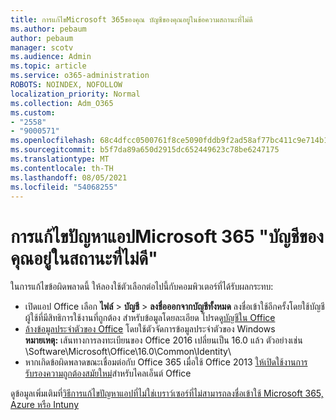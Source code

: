 ```yaml
---
title: การแก้ไขMicrosoft 365ของคุณ บัญชีของคุณอยู่ในข้อความสถานะที่ไม่ดี
ms.author: pebaum
author: pebaum
manager: scotv
ms.audience: Admin
ms.topic: article
ms.service: o365-administration
ROBOTS: NOINDEX, NOFOLLOW
localization_priority: Normal
ms.collection: Adm_O365
ms.custom:
- "2558"
- "9000571"
ms.openlocfilehash: 68c4dfcc0500761f8ce5090fddb9f2ad58af77bc411c9e714b14c383fef177de
ms.sourcegitcommit: b5f7da89a650d2915dc652449623c78be6247175
ms.translationtype: MT
ms.contentlocale: th-TH
ms.lasthandoff: 08/05/2021
ms.locfileid: "54068255"
---
```

# <a name="fixing-the-microsoft-365-apps-your-account-is-in-a-bad-state-error"></a>การแก้ไขปัญหาแอปMicrosoft 365 "บัญชีของคุณอยู่ในสถานะที่ไม่ดี"

ในการแก้ไขข้อผิดพลาดนี้ ให้ลองใช้ตัวเลือกต่อไปนี้กับคอมพิวเตอร์ที่ได้รับผลกระทบ:

- เปิดแอป Office เลือก **ไฟล์** > **บัญชี** > **ลงชื่อออกจากบัญชีทั้งหมด** ลงชื่อเข้าใช้อีกครั้งโดยใช้บัญชีผู้ใช้ที่มีสิทธิการใช้งานที่ถูกต้อง สำหรับข้อมูลโดยละเอียด โปรดดู[บัญชีใน Office](https://support.office.com/article/accounts-in-office-628ea040-f265-49de-b986-be09c3ebf8a9)
- [ล้างข้อมูลประจำตัวของ Office](https://docs.microsoft.com/office/troubleshoot/error-messages/another-account-already-signed-in#step-3-clear-cached-credentials-on-the-computer) โดยใช้ตัวจัดการข้อมูลประจำตัวของ Windows<br>
  **หมายเหตุ:** เส้นทางการลงทะเบียนของ Office 2016 เปลี่ยนเป็น 16.0 แล้ว ตัวอย่างเช่น \Software\Microsoft\Office\16.0\Common\Identity\
- หากเกิดข้อผิดพลาดขณะเชื่อมต่อกับ Office 365 เมื่อใช้ Office 2013 [ให้เปิดใช้งานการรับรองความถูกต้องสมัยใหม่](https://docs.microsoft.com/microsoft-365/admin/security-and-compliance/enable-modern-authentication)สำหรับไคลเอ็นต์ Office

ดูข้อมูลเพิ่มเติมที่[วิธีการแก้ไขปัญหาแอปที่ไม่ใช่เบราว์เซอร์ที่ไม่สามารถลงชื่อเข้าใช้ Microsoft 365, Azure หรือ Intuny](https://support.office.com/article/how-to-troubleshoot-non-browser-apps-that-can-t-sign-in-to-office-365-azure-or-intune-3ba1b268-66f6-462c-b0e5-070f5c2603c1)

